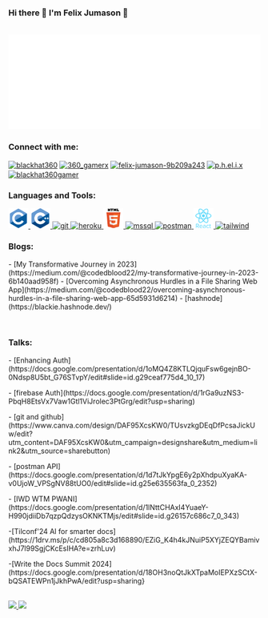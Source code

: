 ### Hi there 👋 I'm Felix Jumason 🙂
<div align="center">
	<br>
  <img src="about-me.svg" width="800" height="auto" alt="Click to see the source">
</div>


<h3 align="left">Connect with me:</h3>
<p align="left">
<a href="https://dev.to/blackhat360" target="blank"><img align="center" src="https://raw.githubusercontent.com/rahuldkjain/github-profile-readme-generator/master/src/images/icons/Social/devto.svg" alt="blackhat360" height="30" width="40" /></a>
<a href="https://twitter.com/360_gamerx" target="blank"><img align="center" src="https://raw.githubusercontent.com/rahuldkjain/github-profile-readme-generator/master/src/images/icons/Social/twitter.svg" alt="360_gamerx" height="30" width="40" /></a>
<a href="https://linkedin.com/in/felix-jumason-9b209a243" target="blank"><img align="center" src="https://raw.githubusercontent.com/rahuldkjain/github-profile-readme-generator/master/src/images/icons/Social/linked-in-alt.svg" alt="felix-jumason-9b209a243" height="30" width="40" /></a>
<a href="https://instagram.com/p.h.el.i.x" target="blank"><img align="center" src="https://raw.githubusercontent.com/rahuldkjain/github-profile-readme-generator/master/src/images/icons/Social/instagram.svg" alt="p.h.el.i.x" height="30" width="40" /></a>
<a href="https://www.leetcode.com/blackhat360gamer" target="blank"><img align="center" src="https://raw.githubusercontent.com/rahuldkjain/github-profile-readme-generator/master/src/images/icons/Social/leet-code.svg" alt="blackhat360gamer" height="30" width="40" /></a>
</p>

<h3 align="left">Languages and Tools:</h3>
<p align="left"> 
<a href="https://www.cprogramming.com/" target="_blank" rel="noreferrer"> <img src="https://raw.githubusercontent.com/devicons/devicon/master/icons/c/c-original.svg" alt="c" width="40" height="40"/> </a> 
<a href="https://www.w3schools.com/cpp/" target="_blank" rel="noreferrer"> <img src="https://raw.githubusercontent.com/devicons/devicon/master/icons/cplusplus/cplusplus-original.svg" alt="cplusplus" width="40" height="40"/> </a> 
<a href="https://git-scm.com/" target="_blank" rel="noreferrer"> <img src="https://www.vectorlogo.zone/logos/git-scm/git-scm-icon.svg" alt="git" width="40" height="40"/> </a> 
<a href="https://heroku.com" target="_blank" rel="noreferrer"> <img src="https://www.vectorlogo.zone/logos/heroku/heroku-icon.svg" alt="heroku" width="40" height="40"/> </a> 
<a href="https://www.w3.org/html/" target="_blank" rel="noreferrer"> <img src="https://raw.githubusercontent.com/devicons/devicon/master/icons/html5/html5-original-wordmark.svg" alt="html5" width="40" height="40"/> </a> 
<a href="https://www.microsoft.com/en-us/sql-server" target="_blank" rel="noreferrer"> <img src="https://www.svgrepo.com/show/303229/microsoft-sql-server-logo.svg" alt="mssql" width="40" height="40"/> </a> 
<a href="https://postman.com" target="_blank" rel="noreferrer"> <img src="https://www.vectorlogo.zone/logos/getpostman/getpostman-icon.svg" alt="postman" width="40" height="40"/> </a> 
<a href="https://reactjs.org/" target="_blank" rel="noreferrer"> <img src="https://raw.githubusercontent.com/devicons/devicon/master/icons/react/react-original-wordmark.svg" alt="react" width="40" height="40"/> </a> 
<a href="https://tailwindcss.com/" target="_blank" rel="noreferrer"> <img src="https://www.vectorlogo.zone/logos/tailwindcss/tailwindcss-icon.svg" alt="tailwind" width="40" height="40"/> </a> 
</p>

<h3 align="left">Blogs:</h3>
<p>
- [My Transformative Journey in 2023](https://medium.com/@codedblood22/my-transformative-journey-in-2023-6b140aad958f)
- [Overcoming Asynchronous Hurdles in a File Sharing Web App](https://medium.com/@codedblood22/overcoming-asynchronous-hurdles-in-a-file-sharing-web-app-65d5931d6214)
  - [hashnode](https://blackie.hashnode.dev/)
</p>
<br />

<h3 align="left">Talks:</h3>
<p>
- [Enhancing Auth](https://docs.google.com/presentation/d/1oMQ4Z8KTLQjquFsw6gejnBO-0Ndsp8U5bt_G76STvpY/edit#slide=id.g29ceaf775d4_10_17)
</p>
- [firebase Auth](https://docs.google.com/presentation/d/1rGa9uzNS3-PbqH8EtsVx7Vaw1Gtl1ViJrolec3PtGrg/edit?usp=sharing)

<p>
  - [git and github](https://www.canva.com/design/DAF95XcsKW0/TUsvzkgDEqDfPcsaJickUw/edit?utm_content=DAF95XcsKW0&utm_campaign=designshare&utm_medium=link2&utm_source=sharebutton)
</p>
<p>
  - [postman API](https://docs.google.com/presentation/d/1d7tJkYpgE6y2pXhdpuXyaKA-v0UjoW_VPSgNV88tUO0/edit#slide=id.g25e635563fa_0_2352)
</p>
<p>
  - [IWD WTM PWANI](https://docs.google.com/presentation/d/1lNttCHAxI4YuaeY-H990jdiiDb7qzpQdzysOKNKTMjs/edit#slide=id.g26157c686c7_0_343)
</p>
<p>
-[Tilconf'24 AI for smarter docs](https://1drv.ms/p/c/cd805a8c3d168890/EZiG_K4h4kJNuiP5XYjZEQYBamivxhJ7l99SgjCKcEsIHA?e=zrhLuv)
</p>
<p>
-[Write the Docs Summit 2024](https://docs.google.com/presentation/d/18OH3noQtJkXTpaMoIEPXzSCtX-bQSATEWPn1jJkhPwA/edit?usp=sharing}
</p>
<br />

<div id='profile-them'><a class='github-status' href='https://github.com/Blackie360'><img width="45%" src='https://github-readme-stats.vercel.app/api?username=Blackie360&show_icons=true&theme=radical' />
<a class='Most-used-languages' href='https://github.com/Blackie360'><img width="45%" id='github-status' src='https://github-readme-stats.vercel.app/api/top-langs/?username=Blackie360&layout=compact' />
</div>
